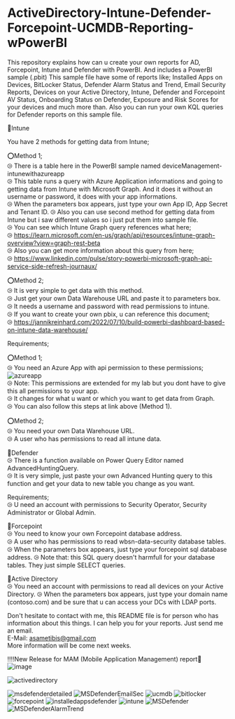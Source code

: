 # ActiveDirectory-Intune-Defender-Forcepoint-UCMDB-Reporting-wPowerBI
This repository explains how can u create your own reports for AD, Forcepoint, Intune and Defender with PowerBI. And includes a PowerBI sample (.pbit)
This sample file have some of reports like;
Installed Apps on Devices, BitLocker Status, Defender Alarm Status and Trend, Email Security Reports, Devices on your Active Directory, Intune, Defender and Forcepoint
AV Status, Onboarding Status on Defender, Exposure and Risk Scores for your devices and much more than. Also you can run your own KQL queries for Defender reports on this sample file.


🎯Intune

You have 2 methods for getting data from Intune; <br />

⭕Method 1; <br />
          ⧁ There is a table here in the PowerBI sample named deviceManagement-intunewithazureapp<br />
          ⧁ This table runs a query with Azure Application informations and going to getting data from Intune with Microsoft Graph. And it does it without an username or password, it does with your app informations.<br />
          ⧁ When the parameters box appears, just type your own App ID, App Secret and Tenant ID.
          ⧁ Also you can use second method for getting data from Intune but i saw different values so i just put them into sample file.<br />
          ⧁ You can see which Intune Graph query references what here;<br />
          ⧁ https://learn.microsoft.com/en-us/graph/api/resources/intune-graph-overview?view=graph-rest-beta<br />
          ⧁ Also you can get more information about this query from here;<br />
          ⧁ https://www.linkedin.com/pulse/story-powerbi-microsoft-graph-api-service-side-refresh-journaux/<br />
           
⭕Method 2;<br />
          ⧁ It is very simple to get data with this method.<br />
          ⧁ Just get your own Data Warehouse URL and paste it to parameters box.<br />
          ⧁ It needs a username and password with read permissions to intune. <br />
          ⧁ If you want to create your own pbix, u can reference this document;<br />
          ⧁ https://jannikreinhard.com/2022/07/10/build-powerbi-dashboard-based-on-intune-data-warehouse/ <br />
           
Requirements;<br />

⭕Method 1;<br />
          ⧁ You need an Azure App with api permission to these permissions;<br />
            ![azureapp](https://user-images.githubusercontent.com/100233276/203585136-1f3ec6dc-e1fa-455a-9251-f5df5ddf660b.PNG)<br />
          ⧁ Note: This permissions are extended for my lab but you dont have to give this all permissions to your app. <br />
          ⧁ It changes for what u want or which you want to get data from Graph. <br />
          ⧁ You can also follow this steps at link above (Method 1). <br />

⭕Method 2;<br />
          ⧁ You need your own Data Warehouse URL. <br />
          ⧁ A user who has permissions to read all intune data. <br />
          
🎯Defender <br/>
          ⧁ There is a function available on Power Query Editor named AdvancedHuntingQuery.<br />
          ⧁ It is very simple, just paste your own Advanced Hunting query to this function and get your data to new table you change as you want.<br />


Requirements; <br />
          ⧁ U need an account with permissions to Security Operator, Security Administrator or Global Admin. <br />
          
🎯Forcepoint <br/>
          ⧁ You need to know your own Forcepoint database address. <br />
          ⧁ A user who has permissions to read wbsn-data-security database tables. <br />
          ⧁ When the parameters box appears, just type your forcepoint sql database address.
          ⧁ Note that: this SQL query doesn't harmfull for your database tables. They just simple SELECT queries.
          
🎯Active Directory <br/>
          ⧁ You need an account with permissions to read all devices on your Active Directory.
          ⧁ When the parameters box appears, just type your domain name (contoso.com) and be sure that u can access your DCs with LDAP ports. 

Don't hesitate to contact with me, this README file is for person who has information about this things. I can help you for your reports. Just send me an email.  <br />
E-Mail: asametibis@gmail.com  <br />
More information will be come next weeks.

!!!!New Release for MAM (Mobile Application Management) report🙌
![image](https://github.com/t0neex/ActiveDirectory-Intune-Defender-Forcepoint-UCMDB-Reporting-wPowerBI/assets/100233276/f904adc3-f12e-4841-a659-c3f867edd798)




![activedirectory](https://user-images.githubusercontent.com/100233276/226177721-7a09a55a-3fd1-48f8-98e4-d416abcf3441.PNG)

![msdefenderdetailed](https://user-images.githubusercontent.com/100233276/226177788-c2b6524c-c47e-465f-b13c-be881011ffa9.PNG)
![MSDefenderEmailSec](https://user-images.githubusercontent.com/100233276/226177791-dca1f78b-b22c-4ac4-af86-fbcab5d76a89.PNG)
![ucmdb](https://user-images.githubusercontent.com/100233276/226177794-cf641c11-5b1a-4f8d-8486-c088b9928755.PNG)
![bitlocker](https://user-images.githubusercontent.com/100233276/226177798-3e4a4d2b-5c4c-4c1a-8581-be9e6353d021.PNG)
![forcepoint](https://user-images.githubusercontent.com/100233276/226177802-66b9724e-6c9c-4b1f-8090-3f1fd3734471.png)
![installedappsdefender](https://user-images.githubusercontent.com/100233276/226177805-a5d28ce2-abc5-444e-b4a1-18882868c345.PNG)
![intune](https://user-images.githubusercontent.com/100233276/226177806-bdb20449-b103-4eb1-8278-99795655c677.PNG)
![MSDefender](https://user-images.githubusercontent.com/100233276/226177808-4601f22d-da7a-4fe8-b84b-bf8d8c8072c2.PNG)
![MSDefenderAlarmTrend](https://user-images.githubusercontent.com/100233276/226177811-7c6e26e1-4fd3-4a7c-9912-e580a5fa3efa.PNG)
